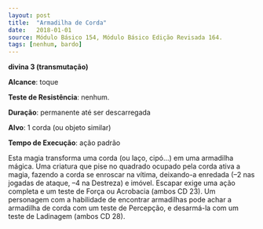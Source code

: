 ```yaml
---
layout: post
title:  "Armadilha de Corda"
date:   2018-01-01
source: Módulo Básico 154, Módulo Básico Edição Revisada 164.
tags: [nenhum, bardo]
---
```


**divina 3 (transmutação)**

**Alcance**: toque

**Teste de Resistência**: nenhum.

**Duração**: permanente até ser descarregada

**Alvo**: 1 corda (ou objeto similar)

**Tempo de Execução**: ação padrão

Esta magia transforma uma corda (ou laço, cipó...) em uma armadilha mágica. Uma criatura que pise no quadrado ocupado pela corda ativa a magia, fazendo a corda se enroscar na vítima, deixando-a enredada (–2 nas jogadas de ataque, –4 na Destreza) e imóvel. Escapar exige uma ação completa e um teste de Força ou Acrobacia (ambos CD 23).
Um personagem com a habilidade de encontrar armadilhas pode achar a armadilha de corda com um teste de Percepção, e desarmá-la com um teste de Ladinagem (ambos CD 28).
